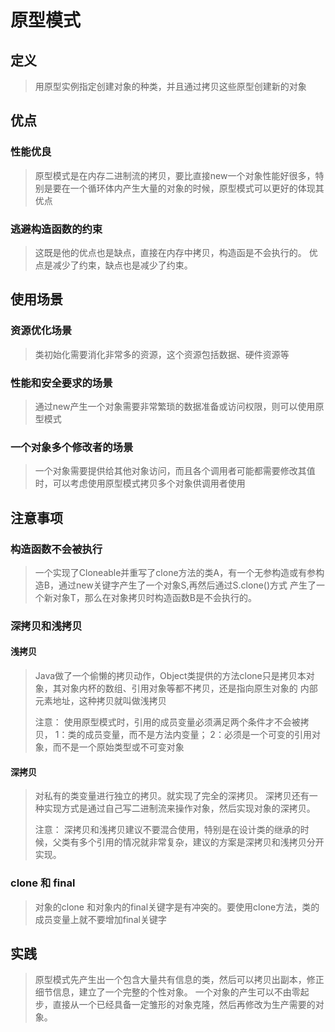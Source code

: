 # 原型模式
## 定义
> 用原型实例指定创建对象的种类，并且通过拷贝这些原型创建新的对象
## 优点
### 性能优良
> 原型模式是在内存二进制流的拷贝，要比直接new一个对象性能好很多，特别是要在一个循环体内产生大量的对象的时候，原型模式可以更好的体现其优点
### 逃避构造函数的约束
> 这既是他的优点也是缺点，直接在内存中拷贝，构造函是不会执行的。
> 优点是减少了约束，缺点也是减少了约束。
## 使用场景
### 资源优化场景
> 类初始化需要消化非常多的资源，这个资源包括数据、硬件资源等
### 性能和安全要求的场景
> 通过new产生一个对象需要非常繁琐的数据准备或访问权限，则可以使用原型模式
### 一个对象多个修改者的场景
> 一个对象需要提供给其他对象访问，而且各个调用者可能都需要修改其值时，可以考虑使用原型模式拷贝多个对象供调用者使用
## 注意事项
### 构造函数不会被执行
> 一个实现了Cloneable并重写了clone方法的类A，有一个无参构造或有参构造B，通过new关键字产生了一个对象S,再然后通过S.clone()方式
> 产生了一个新对象T，那么在对象拷贝时构造函数B是不会执行的。
### 深拷贝和浅拷贝
#### 浅拷贝
> Java做了一个偷懒的拷贝动作，Object类提供的方法clone只是拷贝本对象，其对象内杯的数组、引用对象等都不拷贝，还是指向原生对象的
> 内部元素地址，这种拷贝就叫做浅拷贝
> 
> 注意：
> 使用原型模式时，引用的成员变量必须满足两个条件才不会被拷贝，
> 1：类的成员变量，而不是方法内变量；
> 2：必须是一个可变的引用对象，而不是一个原始类型或不可变对象

#### 深拷贝
> 对私有的类变量进行独立的拷贝。就实现了完全的深拷贝。
> 深拷贝还有一种实现方式是通过自己写二进制流来操作对象，然后实现对象的深拷贝。
> 
> 注意：
> 深拷贝和浅拷贝建议不要混合使用，特别是在设计类的继承的时候，父类有多个引用的情况就非常复杂，建议的方案是深拷贝和浅拷贝分开实现。
### clone 和 final
> 对象的clone 和对象内的final关键字是有冲突的。要使用clone方法，类的成员变量上就不要增加final关键字
## 实践
> 原型模式先产生出一个包含大量共有信息的类，然后可以拷贝出副本，修正细节信息，建立了一个完整的个性对象。
> 一个对象的产生可以不由零起步，直接从一个已经具备一定雏形的对象克隆，然后再修改为生产需要的对象。